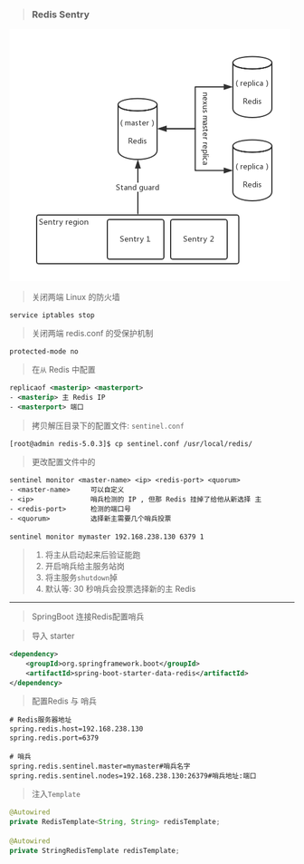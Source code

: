 > ### Redis Sentry

![](img/redisSentry.png)

> 关闭两端 Linux 的防火墙

```
service iptables stop
```

> 关闭两端 redis.conf 的受保护机制

```
protected-mode no
```

> 在`从` Redis 中配置

```xml
replicaof <masterip> <masterport>
- <masterip> 主 Redis IP
- <masterport> 端口
```

> 拷贝解压目录下的配置文件: `sentinel.conf`

```
[root@admin redis-5.0.3]$ cp sentinel.conf /usr/local/redis/
```

> 更改配置文件中的

```xm&#39;l
sentinel monitor <master-name> <ip> <redis-port> <quorum>
- <master-name> 	可以自定义
- <ip> 				哨兵检测的 IP , 但那 Redis 挂掉了给他从新选择 主
- <redis-port> 		检测的端口号
- <quorum> 			选择新主需要几个哨兵投票

sentinel monitor mymaster 192.168.238.130 6379 1
```

> 1. 将主从启动起来后验证能跑
> 2. 开启哨兵给主服务站岗
> 3. 将主服务`shutdown`掉
> 4. 默认等: 30 秒哨兵会投票选择新的主 Redis

---

> SpringBoot 连接Redis配置哨兵


> 导入 starter

```xml
<dependency>
    <groupId>org.springframework.boot</groupId>
    <artifactId>spring-boot-starter-data-redis</artifactId>
</dependency>
```

> 配置Redis 与 哨兵

```properties
# Redis服务器地址
spring.redis.host=192.168.238.130
spring.redis.port=6379

# 哨兵
spring.redis.sentinel.master=mymaster#哨兵名字
spring.redis.sentinel.nodes=192.168.238.130:26379#哨兵地址:端口
```

> 注入`Template`

```java
@Autowired
private RedisTemplate<String, String> redisTemplate;

@Autowired
private StringRedisTemplate redisTemplate;
```